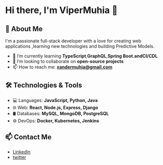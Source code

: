 # Hi there, I'm ViperMuhia 👋

## 🚀 About Me
I'm a passionate full-stack developer with a love for creating web applications ,learning new technologies and building Predictive Models.

- 🌱 I’m currently learning **TypeScript**,**GraphQL**,**Spring Boot.**and**CI/CDL**
- 👯 I’m looking to collaborate on **open-source projects**
- 📫 How to reach me: **xandermuhia@gmail.com**

## 🛠️ Technologies & Tools

- 💻 Languages: **JavaScript, Python, Java**
- 🌐 Web: **React, Node.js, Express, Django**
- 🛢️ Databases: **MySQL, MongoDB, PostgreSQL**
- ⚙️ DevOps: **Docker, Kubernetes, Jenkins**

## 📫 Contact Me

- [LinkedIn](https://www.linkedin.com/in/alex-muhia-615a07228/)
- [twitter](https://x.com/kamau_alex86459)


<!---
ViperMuhia/ViperMuhia is a ✨ special ✨ repository because its `README.md` (this file) appears on your GitHub profile.
You can click the Preview link to take a look at your changes.
--->
